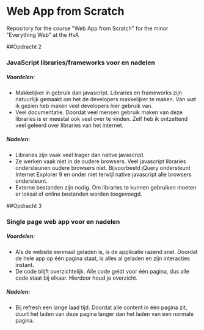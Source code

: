 # Web App from Scratch

Repository for the course "Web App from Scratch" for the minor "Everything Web" at the HvA

##Opdracht 2
### JavaScript libraries/frameworks voor en nadelen 

##### Voordelen:
- Makkelijker in gebruik dan javascript. Libraries en frameworks zijn natuurlijk gemaakt om het de developers makkelijker te maken. Van wat ik gezien heb maken veel developers hier gebruik van.
- Veel documentatie. Doordat veel mensen gebruik maken van deze libraries is er meestal ook veel over te vinden. Zelf heb ik ontzettend veel geleerd over libraries van het internet.

##### Nadelen:
- Libraries zijn vaak veel trager dan native javascript. 
- Ze werken vaak niet in de oudere browsers. Veel javascript libraries ondersteunen oudere browsers niet. Bijvoorbeeld jQuery ondersteunt Internet Explorer 9 en onder niet terwijl native javascript alle browsers ondersteunt.
- Externe bestanden zijn nodig. Om libraries te kunnen gebruiken moeten er lokaal of online bestanden worden toegevoegd.

##Opdracht 3
### Single page web app voor en nadelen

##### Voordelen:
- Als de website eenmaal geladen is, is de applicatie razend snel. Doordat de hele app op één pagina staat, is alles al geladen en zijn interacties instant.
- De code blijft overzichtelijk. Alle code geldt voor één pagina, dus alle code staat bij elkaar. Hierdoor houd je overzicht.

##### Nadelen:
- Bij refresh een lange laad tijd. Doordat alle content in één pagina zit, duurt het laden van deze pagina langer dan het laden van een normale pagina.